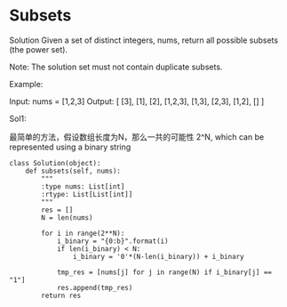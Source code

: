 # Subsets

Solution
Given a set of distinct integers, nums, return all possible subsets (the power set).

Note: The solution set must not contain duplicate subsets.

Example:

Input: nums = [1,2,3]
Output:
[
  [3],
  [1],
  [2],
  [1,2,3],
  [1,3],
  [2,3],
  [1,2],
  []
]

Sol1:

最简单的方法，假设数组长度为N，那么一共的可能性 2^N, which can be represented using a binary string

```
class Solution(object):
    def subsets(self, nums):
        """
        :type nums: List[int]
        :rtype: List[List[int]]
        """
        res = []
        N = len(nums)
        
        for i in range(2**N):
            i_binary = "{0:b}".format(i)
            if len(i_binary) < N:
                i_binary = '0'*(N-len(i_binary)) + i_binary
            
            tmp_res = [nums[j] for j in range(N) if i_binary[j] == "1"]
            res.append(tmp_res)
        return res
```